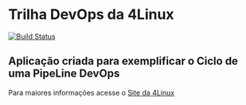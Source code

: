 # Trilha DevOps da 4Linux

<!-- Altere a Flag abaixo com sua URL do Travis -->
[![Build Status](https://travis-ci.com/claytoncampos/DevOpsLab-HelloWorld.svg?branch=master)](https://travis-ci.com/claytoncampos/DevOpsLab-HelloWorld)
## Aplicação criada para exemplificar o Ciclo de uma PipeLine DevOps


Para maiores informações acesse o [Site da 4Linux](https://www.4linux.com.br/cursos/devops)
